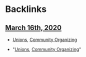 
# Backlinks
## [March 16th, 2020](<March 16th, 2020.md>)
- [Unions](<Unions.md>), [Community Organizing](<Community Organizing.md>)

- "[Unions](<Unions.md>), [Community Organizing](<Community Organizing.md>)"

